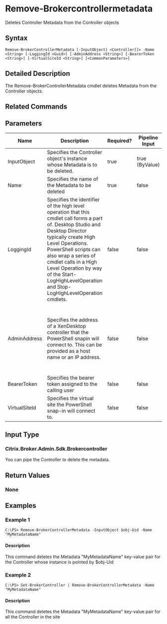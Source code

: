 ﻿
# Remove-Brokercontrollermetadata
Deletes Controller Metadata from the Controller objects
## Syntax
```
Remove-BrokerControllerMetadata [-InputObject] <Controller[]> -Name <String> [-LoggingId <Guid>] [-AdminAddress <String>] [-BearerToken <String>] [-VirtualSiteId <String>] [<CommonParameters>]
```
## Detailed Description
The Remove-BrokerControllerMetadata cmdlet deletes Metadata from the Controller objects.


## Related Commands

## Parameters
| Name   | Description | Required? | Pipeline Input | Default Value |
| --- | --- | --- | --- | --- |
| InputObject | Specifies the Controller object's instance whose Metadata is to be deleted. | true | true (ByValue) |  |
| Name | Specifies the name of the Metadata to be deleted | true | false |  |
| LoggingId | Specifies the identifier of the high level operation that this cmdlet call forms a part of. Desktop Studio and Desktop Director typically create High Level Operations. PowerShell scripts can also wrap a series of cmdlet calls in a High Level Operation by way of the Start-LogHighLevelOperation and Stop-LogHighLevelOperation cmdlets. | false | false |  |
| AdminAddress | Specifies the address of a XenDesktop controller that the PowerShell snapin will connect to. This can be provided as a host name or an IP address. | false | false | Localhost. Once a value is provided by any cmdlet, this value will become the default. |
| BearerToken | Specifies the bearer token assigned to the calling user | false | false |  |
| VirtualSiteId | Specifies the virtual site the PowerShell snap-in will connect to. | false | false |  |

## Input Type

### Citrix.Broker.Admin.Sdk.Brokercontroller
You can pipe the Controller to delete the metadata.
## Return Values

### None

## Examples

### Example 1
```
C:\PS> Remove-BrokerControllerMetadata -InputObject $obj-Uid -Name "MyMetadataName"
```
#### Description
This command deletes the Metadata "MyMetadataName" key-value pair for the Controller whose instance is pointed by \$obj-Uid
### Example 2
```
C:\PS> Get-BrokerController | Remove-BrokerControllerMetadata -Name "MyMetadataName"
```
#### Description
This command deletes the Metadata "MyMetadataName" key-value pair for all the Controller in the site
